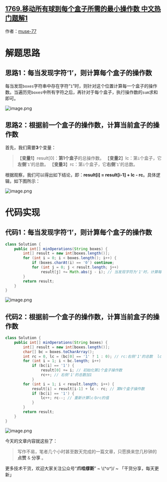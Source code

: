 ## [1769.移动所有球到每个盒子所需的最小操作数 中文热门题解1](https://leetcode.cn/problems/minimum-number-of-operations-to-move-all-balls-to-each-box/solutions/100000/-by-muse-77-ilaz)

作者：[muse-77](https://leetcode.cn/u/muse-77)

# 解题思路
## 思路1：每当发现字符‘1’，则计算每个盒子的操作数
每当发现`boxes`字符串中存在字符“`1`”时，则针对这个位置计算每一个盒子的操作数。当遍历完`boxes`中所有字符之后，再针对于每个盒子，执行操作数的`sum`求和即可。

![image.png](https://pic.leetcode.cn/1669942878-MvosLw-image.png)

## 思路2：根据前一个盒子的操作数，计算当前盒子的操作数
首先，我们需要**3**个变量：
> 【**变量1**】result[0]：**第1个盒子**的总操作数。
> 【**变量2**】lc：第`i`个盒子，它**左侧**'`1`'的总数。
> 【**变量3**】rc：第`i`个盒子，它**右侧**'`1`'的总数。

根据观察，我们可以得出如下结论，即：**result[i] = result[i-1] + lc - rc**。具体逻辑，如下图所示：

![image.png](https://pic.leetcode.cn/1669942975-IBGbYu-image.png)

# 代码实现
## 代码1：每当发现字符‘1’，则计算每个盒子的操作数
```java
class Solution {
    public int[] minOperations(String boxes) {
        int[] result = new int[boxes.length()];
        for (int i = 0; i < boxes.length(); i++) {
            if (boxes.charAt(i) == '0') continue;
            for (int j = 0; j < result.length; j++) 
                result[j] += Math.abs(j - i); // 当发现字符为'1'时，计算每个盒子的操作数。
        }
        return result;
    }
}
```

![image.png](https://pic.leetcode.cn/1669942995-XrrNIU-image.png)

## 代码2：根据前一个盒子的操作数，计算当前盒子的操作数
```java
class Solution {
    public int[] minOperations(String boxes) {
        int[] result = new int[boxes.length()];
        char[] bc = boxes.toCharArray();
        int rc = 0, lc = (bc[0] == '1' ? 1 : 0); // rc:右侧'1'的总数  lc:左侧'1'的总数
        for (int i = 1; i < bc.length; i++)
            if (bc[i] == '1') {
                result[0] += i; // 初始化第1个盒子操作数
                rc++; // 右侧'1'的总数加1
            }
        for (int i = 1; i < result.length; i++) {
            result[i] = result[i-1] + lc - rc; // 第N个盒子操作数
            if (bc[i] == '1') {
                lc++; rc--; // 重新计算lc与rc的值
            }
        }
        return result;
    }
}
```

![image.png](https://pic.leetcode.cn/1669943005-XaucZp-image.png)

今天的文章内容就这些了：

> 写作不易，笔者几个小时甚至数天完成的一篇文章，只愿换来您几秒钟的 **点赞** & **分享** 。

更多技术干货，欢迎大家关注公众号“**爪哇缪斯**” ~ \\(^o^)/ ~ 「干货分享，每天更新」
